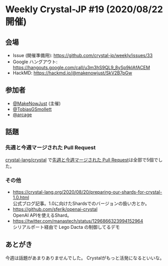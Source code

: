 # Weekly Crystal-JP #19 (2020/08/22開催)

## 会場

- Issue (開催準備用): <https://github.com/crystal-jp/weekly/issues/33>
- Google ハングアウト: <https://hangouts.google.com/call/u3m3hS9QL9_8ySp9kIAfACEM>
- HackMD: <https://hackmd.io/@makenowjust/SkV2B7pGw>

## 参加者

- [@MakeNowJust][] (主催)
- [@TobiasGSmollett][]
- [@arcage][]

[@MakeNowJust]: https://github.com/MakeNowJust
[@TobiasGSmollett]: https://github.com/TobiasGSmollett
[@arcage]: https://github.com/arcage

## 話題

### 先週と今週マージされた Pull Request

[crystal-lang/crystal] で[先週と今週マージされた Pull Request][]は全部で5個でした。

[crystal-lang/crystal]: https://github.com/crystal-lang/crystal
[先週と今週マージされた Pull Request]: https://github.com/crystal-lang/crystal/pulls?q=is%3Apr+is%3Amerged+merged%3A2020-08-07..2020-08-21

### その他

- https://crystal-lang.org/2020/08/20/preparing-our-shards-for-crystal-1.0.html \
    公式ブログ記事。1.0に向けたShardsでのバージョンの扱い方とか。
- https://github.com/sferik/openai-crystal \
    OpenAI APIを使えるShard。
- https://twitter.com/manastech/status/1296866323994152964 \
    シリアルポート経由で Lego Dacta の制御してるデモ

## あとがき

今週は話題があまりありませんでした。
Crystalがもっと活発になるといいな。
